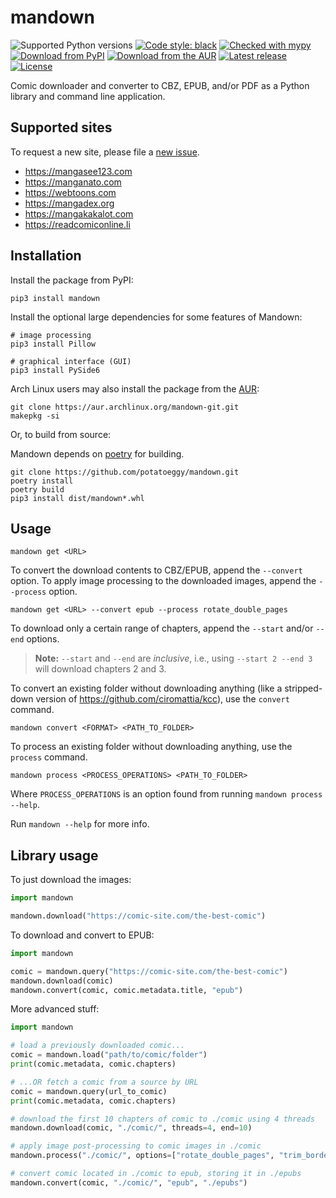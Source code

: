 # mandown

![Supported Python versions](https://img.shields.io/pypi/pyversions/mandown)
[![Code style: black](https://img.shields.io/badge/code%20style-black-000000.svg)](https://github.com/psf/black)
[![Checked with mypy](http://www.mypy-lang.org/static/mypy_badge.svg)](http://mypy-lang.org/)
[![Download from PyPI](https://img.shields.io/pypi/v/mandown)](https://pypi.org/project/mandown)
[![Download from the AUR](https://img.shields.io/aur/version/mandown-git)](https://aur.archlinux.org/packages/mandown-git)
[![Latest release](https://img.shields.io/github/v/release/potatoeggy/mandown?display_name=tag)](https://github.com/potatoeggy/mandown/releases/latest)
[![License](https://img.shields.io/github/license/potatoeggy/mandown)](/LICENSE)

Comic downloader and converter to CBZ, EPUB, and/or PDF as a Python library and command line application.

## Supported sites

To request a new site, please file a [new issue](https://github.com/potatoeggy/mandown/issues/new).

- https://mangasee123.com
- https://manganato.com
- https://webtoons.com
- https://mangadex.org
- https://mangakakalot.com
- https://readcomiconline.li

## Installation

Install the package from PyPI:

```
pip3 install mandown
```

Install the optional large dependencies for some features of Mandown:
```
# image processing
pip3 install Pillow

# graphical interface (GUI)
pip3 install PySide6
```

Arch Linux users may also install the package from the [AUR](https://aur.archlinux.org/packages/mandown-git.git):

```
git clone https://aur.archlinux.org/mandown-git.git
makepkg -si
```

Or, to build from source:

Mandown depends on [poetry](https://github.com/python-poetry/poetry) for building.

```
git clone https://github.com/potatoeggy/mandown.git
poetry install
poetry build
pip3 install dist/mandown*.whl
```

## Usage

```
mandown get <URL>
```

To convert the download contents to CBZ/EPUB, append the `--convert` option. To apply image processing to the downloaded images, append the `--process` option.

```
mandown get <URL> --convert epub --process rotate_double_pages
```

To download only a certain range of chapters, append the `--start` and/or `--end` options.

> **Note:** `--start` and `--end` are *inclusive*, i.e., using `--start 2 --end 3` will download chapters 2 and 3.

To convert an existing folder without downloading anything (like a stripped-down version of https://github.com/ciromattia/kcc), use the `convert` command.

```
mandown convert <FORMAT> <PATH_TO_FOLDER>
```

To process an existing folder without downloading anything, use the `process` command.

```
mandown process <PROCESS_OPERATIONS> <PATH_TO_FOLDER>
```

Where `PROCESS_OPERATIONS` is an option found from running `mandown process --help`.

Run `mandown --help` for more info.

## Library usage

To just download the images:
```python
import mandown

mandown.download("https://comic-site.com/the-best-comic")
```

To download and convert to EPUB:
```python
import mandown

comic = mandown.query("https://comic-site.com/the-best-comic")
mandown.download(comic)
mandown.convert(comic, comic.metadata.title, "epub")
```

More advanced stuff:

```python
import mandown

# load a previously downloaded comic...
comic = mandown.load("path/to/comic/folder")
print(comic.metadata, comic.chapters)

# ...OR fetch a comic from a source by URL
comic = mandown.query(url_to_comic)
print(comic.metadata, comic.chapters)

# download the first 10 chapters of comic to ./comic using 4 threads
mandown.download(comic, "./comic/", threads=4, end=10)

# apply image post-processing to comic images in ./comic
mandown.process("./comic/", options=["rotate_double_pages", "trim_borders"])

# convert comic located in ./comic to epub, storing it in ./epubs
mandown.convert(comic, "./comic/", "epub", "./epubs")
```
